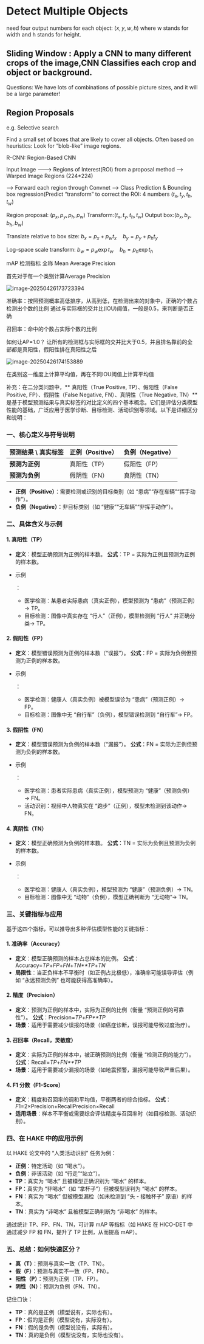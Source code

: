 # Detect Multiple Objects

need four output numbers for each object: $(x,y,w,h)$ where w stands for width and h stands for height.

## Sliding Window : Apply a CNN to many different crops of the image,CNN Classifies each crop and object or background.

Questions: We have lots of combinations of possible picture sizes, and it will be a large parameter!

## Region Proposals

e.g. Selective search

Find a small set of boxes that are likely to cover all objects. Often based on heuristics: Look for “blob-like” image regions.

R-CNN: Region-Based CNN

Input Image ---> Regions of Interest(ROI) from a proposal method --> Warped Image Regions (224*224)

--> Forward each region through Convnet --> Class Prediction & Bounding box regression(Predict “transform” to correct the ROI: 4 numbers ($t_x,t_y,t_h,t_w$)

Region proposal: ($p_x,p_y,p_h,p_w$)   Transform:($t_x,t_y,t_h,t_w$) Output box:($b_x,b_y,b_h,b_w$)

Translate relative to box size: $b_x=p_x+p_wt_x \quad b_y=p_y+p_ht_y$

Log-space scale transform: $b_w=p_w\exp{t_w}\quad b_h=p_h\exp{t_h}$





mAP 检测指标 全称 Mean Average Precision

首先对于每一个类别计算Average Precision

![image-20250426173723394](./ObjectDetection.assets/image-20250426173723394.png)

准确率：按照预测概率高低排序，从高到低，在检测出来的对象中，正确的个数占检测出个数的比例 通过与实际框的交并比(IOU)阈值，一般是0.5，来判断是否正确

召回率：命中的个数占实际个数的比例

如何让AP=1.0？ 让所有的检测框与实际框的交并比大于0.5，并且排名靠前的全部都是真阳性，假阳性排在真阳性之后

![image-20250426174153889](./ObjectDetection.assets/image-20250426174153889.png)

在类别这一维度上计算平均值，再在不同IOU阈值上计算平均值

补充：在二分类问题中，** 真阳性（True Positive, TP）、假阳性（False Positive, FP）、假阴性（False Negative, FN）、真阴性（True Negative, TN）** 是基于模型预测结果与真实标签的对比定义的四个基本概念。它们是评估分类模型性能的基础，广泛应用于医学诊断、目标检测、活动识别等领域。以下是详细区分和说明：

### **一、核心定义与符号说明**

| 预测结果 \ 真实标签 | 正例（Positive） | 负例（Negative） |
| ------------------- | ---------------- | ---------------- |
| **预测为正例**      | 真阳性（TP）     | 假阳性（FP）     |
| **预测为负例**      | 假阴性（FN）     | 真阴性（TN）     |

- **正例（Positive）**：需要检测或识别的目标类别（如 “患病”“存在车辆”“挥手动作”）。
- **负例（Negative）**：非目标类别（如 “健康”“无车辆”“非挥手动作”）。

### **二、具体含义与示例**

#### 1. **真阳性（TP）**

- **定义**：模型正确预测为正例的样本数。
  **公式**：TP = 实际为正例且预测为正例的样本数。

- 示例

  ：

  - 医学检测：某患者实际患病（真实正例），模型预测为 “患病”（预测正例）→ TP。
  - 目标检测：图像中真实存在 “行人”（正例），模型检测到 “行人” 并正确分类→ TP。

#### 2. **假阳性（FP）**

- **定义**：模型错误预测为正例的样本数（“误报”）。
  **公式**：FP = 实际为负例但预测为正例的样本数。

- 示例

  ：

  - 医学检测：健康人（真实负例）被模型误诊为 “患病”（预测正例）→ FP。
  - 目标检测：图像中无 “自行车”（负例），模型错误检测到 “自行车”→ FP。

#### 3. **假阴性（FN）**

- **定义**：模型错误预测为负例的样本数（“漏报”）。
  **公式**：FN = 实际为正例但预测为负例的样本数。

- 示例

  ：

  - 医学检测：患者实际患病（真实正例），模型预测为 “健康”（预测负例）→ FN。
  - 活动识别：视频中人物真实在 “跑步”（正例），模型未检测到该动作→ FN。

#### 4. **真阴性（TN）**

- **定义**：模型正确预测为负例的样本数。
  **公式**：TN = 实际为负例且预测为负例的样本数。

- 示例

  ：

  - 医学检测：健康人（真实负例），模型预测为 “健康”（预测负例）→ TN。
  - 目标检测：图像中无 “动物”（负例），模型正确判断为 “无动物”→ TN。

### **三、关键指标与应用**

基于这四个指标，可以推导出多种评估模型性能的关键指标：

#### 1. **准确率（Accuracy）**

- **定义**：模型正确预测的样本占总样本的比例。
  **公式**：Accuracy=*TP*+*FP*+*FN*+*TN**TP*+*TN*​
- **局限性**：当正负样本不平衡时（如正例占比极低），准确率可能误导评估（例如 “永远预测负例” 也可能获得高准确率）。

#### 2. **精度（Precision）**

- **定义**：预测为正例的样本中，实际为正例的比例（衡量 “预测正例的可靠性”）。
  **公式**：Precision=*TP*+*FP**TP*​
- **场景**：适用于需要减少误报的场景（如癌症诊断，误报可能导致过度治疗）。

#### 3. **召回率（Recall，灵敏度）**

- **定义**：实际为正例的样本中，被正确预测的比例（衡量 “检测正例的能力”）。
  **公式**：Recall=*TP*+*FN**TP*​
- **场景**：适用于需要减少漏报的场景（如地震预警，漏报可能导致严重后果）。

#### 4. **F1 分数（F1-Score）**

- **定义**：精度和召回率的调和平均值，平衡两者的综合指标。
  **公式**：*F*1=2×Precision+RecallPrecision×Recall​
- **适用场景**：样本不平衡或需要综合评估精度与召回率时（如目标检测、活动识别）。

### **四、在 HAKE 中的应用示例**

以 HAKE 论文中的 “人类活动识别” 任务为例：

- **正例**：特定活动（如 “喝水”）。
- **负例**：非该活动（如 “行走”“站立”）。
- **TP**：真实为 “喝水” 且被模型正确识别为 “喝水” 的样本。
- **FP**：真实为 “非喝水”（如 “拿杯子”）但被模型误判为 “喝水” 的样本。
- **FN**：真实为 “喝水” 但被模型漏检（如未检测到 “头 - 接触杯子” 原语）的样本。
- **TN**：真实为 “非喝水” 且被模型正确判断为 “非喝水” 的样本。

通过统计 TP、FP、FN、TN，可计算 mAP 等指标（如 HAKE 在 HICO-DET 中通过减少 FP 和 FN，提升了 TP 比例，从而提高 mAP）。

### **五、总结：如何快速区分？**

- **真（T）**：预测与真实一致（TP、TN）。
- **假（F）**：预测与真实不一致（FP、FN）。
- **阳性（P）**：预测为正例（TP、FP）。
- **阴性（N）**：预测为负例（FN、TN）。

记住口诀：

- **TP**：真的是正例（模型说有，实际也有）。
- **FP**：假的是正例（模型说有，实际没有）。
- **FN**：假的是负例（模型说没有，实际有）。
- **TN**：真的是负例（模型说没有，实际也没有）。

